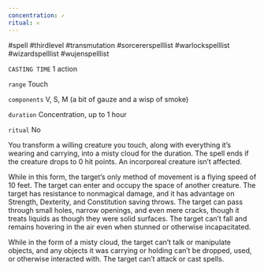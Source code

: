 ```yaml
---
concentration: ✓
ritual: 𐄂
---
```

#spell #thirdlevel #transmutation #sorcererspelllist #warlockspelllist #wizardspelllist #wujenspelllist

`CASTING TIME`
1 action

`range`
Touch

`components`
V, S, M (a bit of gauze and a wisp of smoke)

`duration`
Concentration, up to 1 hour

`ritual`
No

You transform a willing creature you touch, along with everything it’s wearing and carrying, into a misty cloud for the duration. The spell ends if the creature drops to 0 hit points. An incorporeal creature isn’t affected.

While in this form, the target’s only method of movement is a flying speed of 10 feet. The target can enter and occupy the space of another creature. The target has resistance to nonmagical damage, and it has advantage on Strength, Dexterity, and Constitution saving throws. The target can pass through small holes, narrow openings, and even mere cracks, though it treats liquids as though they were solid surfaces. The target can’t fall and remains hovering in the air even when stunned or otherwise incapacitated.

While in the form of a misty cloud, the target can’t talk or manipulate objects, and any objects it was carrying or holding can’t be dropped, used, or otherwise interacted with. The target can’t attack or cast spells.